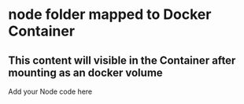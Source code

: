# node folder mapped to Docker Container
## This content will visible in the Container after mounting as an docker volume

Add your Node code here

